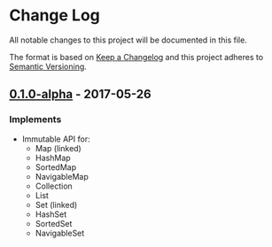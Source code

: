 # Change Log
All notable changes to this project will be documented in this file.

The format is based on [Keep a Changelog](http://keepachangelog.com/)
and this project adheres to [Semantic Versioning](http://semver.org/).

## [0.1.0-alpha] - 2017-05-26
### Implements
- Immutable API for:
  - Map (linked)
  - HashMap
  - SortedMap
  - NavigableMap
  - Collection
  - List
  - Set (linked)
  - HashSet
  - SortedSet
  - NavigableSet

[Unreleased]: https://github.com/PlateStack/immutable-collections/compare/v0.1.0-alpha...HEAD
[0.1.0-alpha]: https://github.com/PlateStack/immutable-collections/compare/v0.0.0...v0.1.0-alpha
